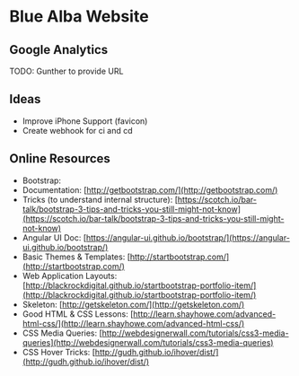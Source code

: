 # Blue Alba Website #

## Google Analytics ##
TODO: Gunther to provide URL

## Ideas ##
* Improve iPhone Support (favicon)
* Create webhook for ci and cd

## Online Resources ##
* Bootstrap: 
 * Documentation: [http://getbootstrap.com/](http://getbootstrap.com/)
 * Tricks (to understand internal structure): [https://scotch.io/bar-talk/bootstrap-3-tips-and-tricks-you-still-might-not-know](https://scotch.io/bar-talk/bootstrap-3-tips-and-tricks-you-still-might-not-know)
 * Angular UI Doc: [https://angular-ui.github.io/bootstrap/](https://angular-ui.github.io/bootstrap/)
 * Basic Themes & Templates: [http://startbootstrap.com/](http://startbootstrap.com/)
 * Web Application Layouts: [http://blackrockdigital.github.io/startbootstrap-portfolio-item/](http://blackrockdigital.github.io/startbootstrap-portfolio-item/)
* Skeleton: [http://getskeleton.com/](http://getskeleton.com/)
* Good HTML & CSS Lessons: [http://learn.shayhowe.com/advanced-html-css/](http://learn.shayhowe.com/advanced-html-css/)
* CSS Media Queries: [http://webdesignerwall.com/tutorials/css3-media-queries](http://webdesignerwall.com/tutorials/css3-media-queries)
* CSS Hover Tricks: [http://gudh.github.io/ihover/dist/](http://gudh.github.io/ihover/dist/)